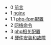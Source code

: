 * 0 [前言](README.md)
* 1 [nginx](nginx.md)
* 1.1 [php-fpm配置](php-fpm.md)
* 2 [网络命令](command_net.md)
* 3 [php相关配置](php.md)
* 4 [硬件安装和故障](hardware-install.md)
